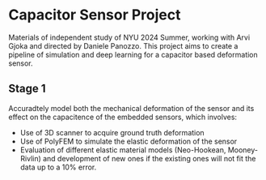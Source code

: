 # Capacitor Sensor Project

Materials of independent study of NYU 2024 Summer, working with Arvi Gjoka and directed by Daniele Panozzo. This project aims to create a pipeline of simulation and deep learning for a capacitor based deformation sensor.

## Stage 1
Accuradtely model both the mechanical deformation of the sensor and its effect on the capacitence of the embedded sensors, which involves:
* Use of 3D scanner to acquire ground truth deformation
* Use of PolyFEM to simulate the elastic deformation of the sensor
* Evaluation of different elastic material models (Neo-Hookean, Mooney-Rivlin) and development of new ones if the existing ones will not fit the data up to a 10% error.
